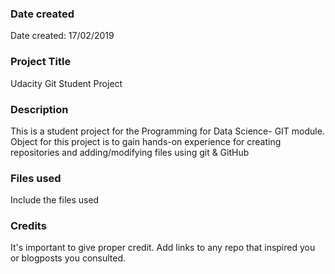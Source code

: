 ### Date created
Date created: 17/02/2019

### Project Title
Udacity Git Student Project

### Description
This is a student project for the Programming for Data Science- GIT module. Object for this project is to gain hands-on experience for creating repositories and adding/modifying files using git & GitHub

### Files used
Include the files used

### Credits
It's important to give proper credit. Add links to any repo that inspired you or blogposts you consulted.
